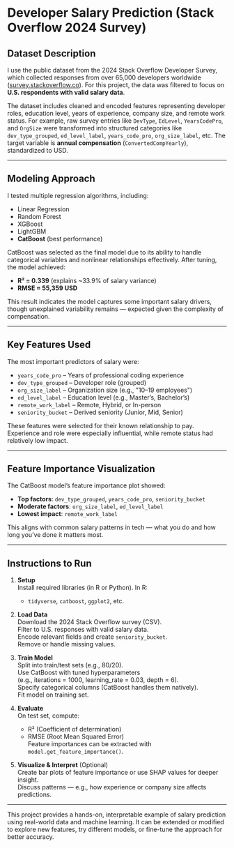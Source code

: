 # Developer Salary Prediction (Stack Overflow 2024 Survey)

## Dataset Description

I use the public dataset from the 2024 Stack Overflow Developer Survey, which collected responses from over 65,000 developers worldwide ([survey.stackoverflow.co](https://survey.stackoverflow.co)). For this project, the data was filtered to focus on **U.S. respondents with valid salary data**.

The dataset includes cleaned and encoded features representing developer roles, education level, years of experience, company size, and remote work status. For example, raw survey entries like `DevType`, `EdLevel`, `YearsCodePro`, and `OrgSize` were transformed into structured categories like `dev_type_grouped`, `ed_level_label`, `years_code_pro`, `org_size_label`, etc. The target variable is **annual compensation** (`ConvertedCompYearly`), standardized to USD.

---

## Modeling Approach

I tested multiple regression algorithms, including:

- Linear Regression  
- Random Forest  
- XGBoost  
- LightGBM  
- **CatBoost** (best performance)

CatBoost was selected as the final model due to its ability to handle categorical variables and nonlinear relationships effectively. After tuning, the model achieved:

- **R² = 0.339** (explains ~33.9% of salary variance)
- **RMSE ≈ 55,359 USD**

This result indicates the model captures some important salary drivers, though unexplained variability remains — expected given the complexity of compensation.

---

## Key Features Used

The most important predictors of salary were:

- `years_code_pro` – Years of professional coding experience  
- `dev_type_grouped` – Developer role (grouped)  
- `org_size_label` – Organization size (e.g., "10–19 employees")  
- `ed_level_label` – Education level (e.g., Master’s, Bachelor’s)  
- `remote_work_label` – Remote, Hybrid, or In-person  
- `seniority_bucket` – Derived seniority (Junior, Mid, Senior)

These features were selected for their known relationship to pay. Experience and role were especially influential, while remote status had relatively low impact.

---

## Feature Importance Visualization

The CatBoost model’s feature importance plot showed:

- **Top factors**: `dev_type_grouped`, `years_code_pro`, `seniority_bucket`  
- **Moderate factors**: `org_size_label`, `ed_level_label`  
- **Lowest impact**: `remote_work_label`

This aligns with common salary patterns in tech — what you do and how long you’ve done it matters most.

---

## Instructions to Run

1. **Setup**  
   Install required libraries (in R or Python). In R:  
   - `tidyverse`, `catboost`, `ggplot2`, etc.

2. **Load Data**  
   Download the 2024 Stack Overflow survey (CSV).  
   Filter to U.S. responses with valid salary data.  
   Encode relevant fields and create `seniority_bucket`.  
   Remove or handle missing values.

3. **Train Model**  
   Split into train/test sets (e.g., 80/20).  
   Use CatBoost with tuned hyperparameters  
   (e.g., iterations = 1000, learning_rate = 0.03, depth = 6).  
   Specify categorical columns (CatBoost handles them natively).  
   Fit model on training set.

4. **Evaluate**  
   On test set, compute:  
   - R² (Coefficient of determination)  
   - RMSE (Root Mean Squared Error)  
   Feature importances can be extracted with `model.get_feature_importance()`.

5. **Visualize & Interpret** (Optional)  
   Create bar plots of feature importance or use SHAP values for deeper insight.  
   Discuss patterns — e.g., how experience or company size affects predictions.

---

This project provides a hands-on, interpretable example of salary prediction using real-world data and machine learning. It can be extended or modified to explore new features, try different models, or fine-tune the approach for better accuracy.

